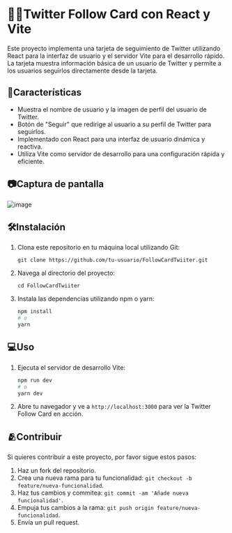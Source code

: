 # 🧑‍💻Twitter Follow Card con React y Vite

Este proyecto implementa una tarjeta de seguimiento de Twitter utilizando React para la interfaz de usuario y el servidor Vite para el desarrollo rápido. La tarjeta muestra información básica de un usuario de Twitter y permite a los usuarios seguirlos directamente desde la tarjeta.

## 🚀Características

- Muestra el nombre de usuario y la imagen de perfil del usuario de Twitter.
- Botón de "Seguir" que redirige al usuario a su perfil de Twitter para seguirlos.
- Implementado con React para una interfaz de usuario dinámica y reactiva.
- Utiliza Vite como servidor de desarrollo para una configuración rápida y eficiente.

## 📷Captura de pantalla

![image](https://github.com/ljaramillocanas/FollowCardTwiiter/assets/101465088/21a9dee9-8bfe-4519-bbe7-df3021ef5bf6)

## 🛠️Instalación

1. Clona este repositorio en tu máquina local utilizando Git:

   ```
   git clone https://github.com/tu-usuario/FollowCardTwiiter.git
   ```

2. Navega al directorio del proyecto:

   ```
   cd FollowCardTwiiter
   ```

3. Instala las dependencias utilizando npm o yarn:

   ```bash
   npm install
   # o
   yarn
   ```

## 💻Uso

1. Ejecuta el servidor de desarrollo Vite:

   ```bash
   npm run dev
   # o
   yarn dev
   ```

2. Abre tu navegador y ve a `http://localhost:3000` para ver la Twitter Follow Card en acción.

## 🫂Contribuir

Si quieres contribuir a este proyecto, por favor sigue estos pasos:

1. Haz un fork del repositorio.
2. Crea una nueva rama para tu funcionalidad: `git checkout -b feature/nueva-funcionalidad`.
3. Haz tus cambios y commitea: `git commit -am 'Añade nueva funcionalidad'`.
4. Empuja tus cambios a la rama: `git push origin feature/nueva-funcionalidad`.
5. Envía un pull request.






